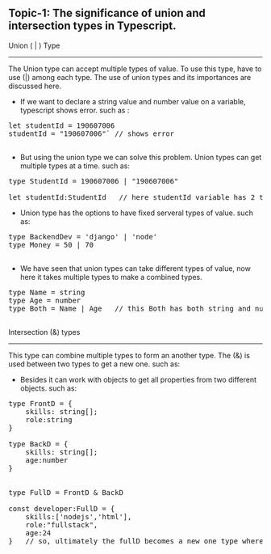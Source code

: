 ## Topic-1: The significance of union and intersection types in Typescript.

Union ( | ) Type
****************
The Union type can accept multiple types of value. To use this type, have to use (|) among each type. The use of union types and its importances are discussed here.

- If we want to declare a string value and number value on a variable, typescript shows error. such as :


<pre>let studentId = 190607006
studentId = "190607006"` // shows error
   </pre>

- But using the union type we can solve this problem. Union types can get multiple types at a time. such as:
<pre>
type StudentId = 190607006 | "190607006"

let studentId:StudentId   // here studentId variable has 2 types (string, number) of values. 
</pre>



- Union type has the options to have fixed serveral types of value. such as:
<pre>
type BackendDev = 'django' | 'node'
type Money = 50 | 70

</pre>
- We have seen that union types can take different types of value, now here it takes multiple types to make a combined types.
<pre>
type Name = string
type Age = number 
type Both = Name | Age   // this Both has both string and number types.

</pre>



Intersection (&) types
**********************
This type can combine multiple types to form an another type. The (&) is used between two types to get a new one. such as:


- Besides it can work with objects to get all properties from two different objects. such as:
<pre>
type FrontD = {
    skills: string[];
    role:string
}

type BackD = {
    skills: string[];
    age:number
}


type FullD = FrontD & BackD

const developer:FullD = {
    skills:['nodejs','html'],
    role:"fullstack",
    age:24
}   // so, ultimately the fullD becomes a new one type where it takes all the types from FrontD and BackD types.
    <pre>
